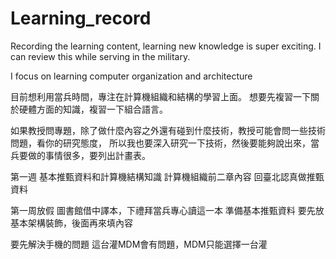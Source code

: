 # Learning_record
Recording the learning content, learning new knowledge is super exciting. 
I can review this while serving in the military.


I focus on learning computer organization and architecture 

目前想利用當兵時間，專注在計算機組織和結構的學習上面。 想要先複習一下關於硬體方面的知識，複習一下組合語言。

 如果教授問專題，除了做什麼內容之外還有碰到什麼技術，教授可能會問一些技術問題，看你的研究態度，
 所以我也要深入研究一下技術，然後要能夠說出來，當兵要做的事情很多，要列出計畫表。

第一週 基本推甄資料和計算機結構知識
計算機組織前二章內容 回臺北認真做推甄資料 

第一周放假 圖書館借中譯本，下禮拜當兵專心讀這一本  準備基本推甄資料  要先放基本架構裝飾，後面再來填內容 


要先解決手機的問題 這台灌MDM會有問題，MDM只能選擇一台灌


